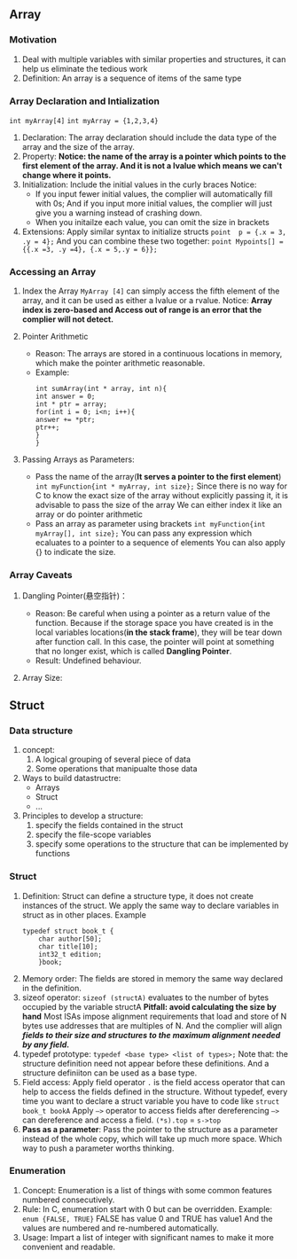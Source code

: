 ## Array
### Motivation
1. Deal with multiple variables with similar properties and structures, it can help us eliminate the tedious work
2. Definition: An array is a sequence of items of the same type
### Array Declaration and Intialization
`int myArray[4]`
`int myArray = {1,2,3,4}`
1. Declaration:
   The array declaration should include the data type of the array and the size of the array.
2. Property:
   **Notice: the name of the array is a pointer which points to the first element of the array. And it is not a lvalue which means we can't change where it points.**
3. Initialization:
   Include the initial values in the curly braces
   Notice:
   - If you input fewer initial values, the complier will automatically fill with 0s; And if you input more initial values, the complier will just give you a warning instead of crashing down.
   - When you initailze each value, you can omit the size in brackets
4. Extensions: Apply similar syntax to initialize structs
   `point  p = {.x = 3, .y = 4};`
   And you can combine these two together:
   `point Mypoints[] = {{.x =3, .y =4}, {.x = 5,.y = 6}};`

### Accessing an Array
1. Index the Array
   `MyArray [4]` can simply access the fifth element of the array, and it can be used as either a lvalue or a rvalue.
   Notice: **Array index is zero-based and Access out of range is an error that the complier will not detect.**
2. Pointer Arithmetic
   - Reason: The arrays are stored in a continuous locations in memory, which make the pointer arithmetic reasonable.
   - Example:
     ```
     int sumArray(int * array, int n){
     int answer = 0;
     int * ptr = array;
     for(int i = 0; i<n; i++){
     answer += *ptr;
     ptr++;
     }
     }
     ```

3. Passing Arrays as Parameters:
   - Pass the name of the array(**It serves a pointer to the first element**)
     `int myFunction{int * myArray, int size};`
     Since there is no way for C to know the exact size of the array without explicitly passing it, it is advisable to pass the size of the array
     We can either index it like an array or do pointer arithmetic 
   - Pass an array as parameter using brackets
     `int myFunction{int myArray[], int size};`
     You can pass any expression which ecaluates to a pointer to a sequence of elements
     You can also apply {} to indicate the size.
### Array Caveats
1. Dangling Pointer(悬空指针)：

   - Reason: Be careful when using a pointer as a return value of the function. Because if the storage space you have created is in the local variables locations(**in the stack frame**), they will be tear down after function call. In this case, the pointer will point at something that no longer exist, which is called **Dangling Pointer**.
   - Result: Undefined behaviour.
2. Array Size:
   
   
## Struct
### Data structure
1. concept:
   1. A logical grouping of several piece of data
   2. Some operations that manipualte those data
2. Ways to build datastructre:
   - Arrays
   - Struct
   - ...
3. Principles to develop a structure:
   1. specify the fields contained in the struct
   2. specify the file-scope variables
   3. specify some operations to the structure that can be implemented by functions
### Struct
1. Definition:
   Struct can define a structure type, it does not create instances of the struct. We apply the same way to declare variables in struct as in other places.
   Example
   ```
   typedef struct book_t {
	   char author[50];
	   char title[10];
	   int32_t edition;
	   }book;
	``` 
2. Memory order:
   The fields are stored in memory the same way declared in the definition.
3. sizeof operator:
   `sizeof (structA)` evaluates to the number of bytes occupied by the variable structA
   **Pitfall: avoid calculating the size by hand**
   Most ISAs impose alignment requirements that load and store of N bytes use addresses that are multiples of N. And the complier will align ***fields to their size and structures to the maximum alignment needed by any field.***
4. typedef prototype:
   `typedef <base type> <list of types>;`
   Note that: the structure definition need not appear before these definitions.
   And a structure definiiton can be used as a base type.
5. Field access:
   Apply field operator
   `.` is the field access operator that can help to access the fields defined in the structure.
   Without typedef, every time you want to declare a struct variable you have to code like `struct book_t bookA`
   Apply `—>` operator to access fields after dereferencing
   `—>` can dereference and access a field. `(*s).top` = `s->top`
6. **Pass as a parameter**:
   Pass the pointer to the structure as a parameter instead of the whole copy, which will take up much more space.
   Which way to push a parameter worths thinking.
### Enumeration
1. Concept:
   Enumeration is a list of things with some common features numbered consecutively.
2. Rule:
   In C, enumeration start with 0 but can be overridden.
   Example: `enum {FALSE, TRUE}` FALSE has value 0 and TRUE has value1
   And the values are numbered and re-numbered automatically.
3. Usage:
   Impart a list of integer with significant names to make it more convenient and readable.